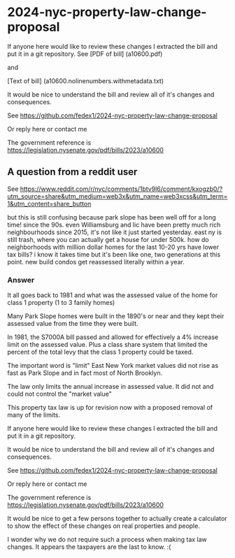 # 2024-nyc-property-law-change-proposal

If anyone here would like to review these changes I extracted the bill and put it in a git repository.
See 
[PDF of bill] (a10600.pdf)

and

[Text of bill] (a10600.nolinenumbers.withmetadata.txt)

It would be nice to understand the bill and review all of it's changes and consequences.

See https://github.com/fedex1/2024-nyc-property-law-change-proposal

Or reply here or contact me

The government reference is https://legislation.nysenate.gov/pdf/bills/2023/a10600

## A question from a reddit user

See https://www.reddit.com/r/nyc/comments/1btv9l6/comment/kxogzb0/?utm_source=share&utm_medium=web3x&utm_name=web3xcss&utm_term=1&utm_content=share_button

but this is still confusing because park slope has been well off for a long time! since the 90s. even Williamsburg and lic have been pretty much rich neighbourhoods since 2015, it's not like it just started yesterday. east ny is still trash, where you can actually get a house for under 500k. how do neighborhoods with million dollar homes for the last 10-20 yrs have lower tax bills? i know it takes time but it's been like one, two generations at this point. new build condos get reassessed literally within a year.

### Answer

It all goes back to 1981 and what was the assessed value of the home for class 1 property (1 to 3 family homes)

Many Park Slope homes were built in the 1890's or near and they kept their assessed value from the time they were built.

In 1981, the S7000A bill passed and allowed for effectively a 4% increase limit on the assessed value. Plus a class share system that limited the percent of the total levy that the class 1 property could be taxed.

The important word is "limit" East New York market values did not rise as fast as Park Slope and in fact most of North Brooklyn.

The law only limits the annual increase in assessed value. It did not and could not control the "market value"

This property tax law is up for revision now with a proposed removal of many of the limits.

If anyone here would like to review these changes I extracted the bill and put it in a git repository.

It would be nice to understand the bill and review all of it's changes and consequences.

See https://github.com/fedex1/2024-nyc-property-law-change-proposal

Or reply here or contact me

The government reference is https://legislation.nysenate.gov/pdf/bills/2023/a10600

It would be nice to get a few persons together to actually create a calculator to show the effect of these changes on real properties and people.

I wonder why we do not require such a process when making tax law changes. It appears the taxpayers are the last to know. :(
